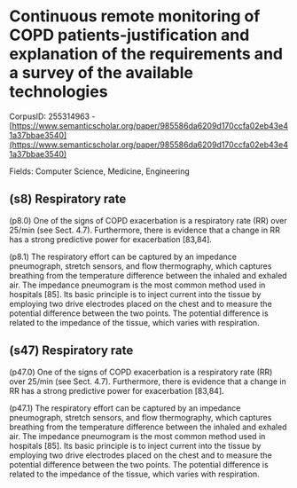 # Continuous remote monitoring of COPD patients-justification and explanation of the requirements and a survey of the available technologies

CorpusID: 255314963 - [https://www.semanticscholar.org/paper/985586da6209d170ccfa02eb43e41a37bbae3540](https://www.semanticscholar.org/paper/985586da6209d170ccfa02eb43e41a37bbae3540)

Fields: Computer Science, Medicine, Engineering

## (s8) Respiratory rate
(p8.0) One of the signs of COPD exacerbation is a respiratory rate (RR) over 25/min (see Sect. 4.7). Furthermore, there is evidence that a change in RR has a strong predictive power for exacerbation [83,84].

(p8.1) The respiratory effort can be captured by an impedance pneumograph, stretch sensors, and flow thermography, which captures breathing from the temperature difference between the inhaled and exhaled air. The impedance pneumogram is the most common method used in hospitals [85]. Its basic principle is to inject current into the tissue by employing two drive electrodes placed on the chest and to measure the potential difference between the two points. The potential difference is related to the impedance of the tissue, which varies with respiration.
## (s47) Respiratory rate
(p47.0) One of the signs of COPD exacerbation is a respiratory rate (RR) over 25/min (see Sect. 4.7). Furthermore, there is evidence that a change in RR has a strong predictive power for exacerbation [83,84].

(p47.1) The respiratory effort can be captured by an impedance pneumograph, stretch sensors, and flow thermography, which captures breathing from the temperature difference between the inhaled and exhaled air. The impedance pneumogram is the most common method used in hospitals [85]. Its basic principle is to inject current into the tissue by employing two drive electrodes placed on the chest and to measure the potential difference between the two points. The potential difference is related to the impedance of the tissue, which varies with respiration.
